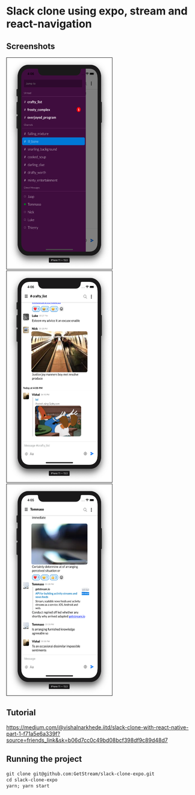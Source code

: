 # Slack clone using expo, stream and react-navigation

## Screenshots

<div style="display: inline">
<img src="./screenshots/1.png" alt="IMAGE ALT TEXT HERE" width="280" height="560" border="1" style="margin-right: 30px" />
<img src="./screenshots/2.png" alt="IMAGE ALT TEXT HERE" width="280" height="560" border="1" style="margin-right: 30px" />
<img src="./screenshots/3.png" alt="IMAGE ALT TEXT HERE" width="280" height="560" border="1" />
</div>

## Tutorial

https://medium.com/@vishalnarkhede.iitd/slack-clone-with-react-native-part-1-f71a5e6a339f?source=friends_link&sk=b06d7cc0c49bd08bcf398df9c89d48d7



## Running the project

```
git clone git@github.com:GetStream/slack-clone-expo.git
cd slack-clone-expo
yarn; yarn start
```
